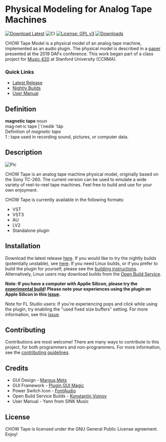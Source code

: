 # Physical Modeling for Analog Tape Machines
[![Download Latest](https://img.shields.io/badge/download-latest-blue.svg)](https://github.com/jatinchowdhury18/AnalogTapeModel/releases/latest)
![CI](https://github.com/jatinchowdhury18/AnalogTapeModel/workflows/CI/badge.svg)
[![License: GPL v3](https://img.shields.io/badge/License-GPLv3-brightgreen.svg)](https://www.gnu.org/licenses/gpl-3.0)
[![Downloads](https://img.shields.io/github/downloads/jatinchowdhury18/AnalogTapeModel/total)](https://somsubhra.github.io/github-release-stats/?username=jatinchowdhury18&repository=AnalogTapeModel&page=1&per_page=30)

CHOW Tape Model is a physical model of an analog tape machine,
implemented as an audio plugin. The physical model is described
in a [paper](http://dafx2019.bcu.ac.uk/papers/DAFx2019_paper_3.pdf)
presented at the 2019 DAFx conference. This work began part of a
class project for [Music 420](https://ccrma.stanford.edu/courses/420/)
at Stanford University (CCRMA).

### Quick Links
- [Latest Release](https://chowdsp.com/products.html#tape)
- [Nightly Builds](https://chowdsp.com/nightly.html#tape)
- [User Manual](https://chowdsp.com/manuals/ChowTapeManual.pdf)

## Definition
**magnetic tape** noun<br/>
mag·net·​ic tape | \ˈnedik 'tāp\
Definition of *magnetic tape*<br/>
1 : tape used in recording sound, pictures, or computer data.

## Description
![Pic](https://www.hifiengine.com/images/model/sony_tc-260.jpg)

CHOW Tape is an analog tape machine physical model, originally
based on the Sony TC-260. The current version can be used to
emulate a wide variety of reel-to-reel tape machines.
Feel free to build and use for your own enjoyment.

CHOW Tape is currently available in the following formats:
  - VST
  - VST3
  - AU
  - LV2
  - Standalone plugin

## Installation

Download the latest release
[here](https://chowdsp.com/products.html#tape).
If you would like to try the nightly builds (potentially unstable),
see [here](https://chowdsp.com/nightly.html#tape).
If you need Linux builds, or if you prefer to build the plugin for yourself,
please see the [building instructions](https://github.com/jatinchowdhury18/AnalogTapeModel/blob/master/BUILDING.md).
Alternatively, Linux users may download builds from the
[Open Build Service](https://build.opensuse.org/package/show/home:kill_it:JUCE/CHOWTapeModel).

**Note: If you have a computer with Applie Silicon, please try the [experimental build](https://chowdsp.com/nightly.html#tape)! Please note your experiences using the plugin on Apple Silicon in this [issue](https://github.com/jatinchowdhury18/AnalogTapeModel/issues/124).**

Note for FL Studio users: If you're experiencing pops and click while using
the plugin, try enabling the "used fixed size buffers" setting. For more
information, see this [issue](https://github.com/jatinchowdhury18/AnalogTapeModel/issues/17#issuecomment-640199581).

## Contributing

Contributions are most welcome! There are many ways to contribute to this 
project, for both programmers and non-programmers. For more information,
see the
[contributing guidelines](https://github.com/jatinchowdhury18/AnalogTapeModel/blob/master/CONTRIBUTING.md).

## Credits

- GUI Design - [Margus Mets](mailto:hello@mmcreative.eu)
- GUI Framework - [Plugin GUI Magic](https://github.com/ffAudio/PluginGUIMagic)
- Power Switch Icon - [FontAudio](https://github.com/fefanto/fontaudio)
- Open Build Service Builds - [Konstantin Voinov](https://github.com/lv2-porting-project)
- User Manual - Yann from SINK Music

## License
CHOW Tape is licensed under the GNU General Public License agreement. Enjoy!
